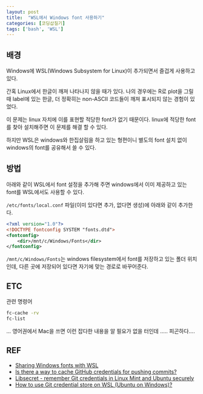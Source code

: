 ```yaml
---
layout: post
title:  "WSL에서 Windows font 사용하기"
categories: [코딩삽질기]
tags: ['bash', 'WSL']
---
```



## 배경

Windows에 WSL(Windows Subsystem for Linux)이 추가되면서 즐겁게 사용하고 있다. 

간혹 Linux에서 한글이 깨져 나타나지 않을 때가 있다. 나의 경우에는 R로 plot을 그릴 때 label에 있는 한글, 더 정확히는 non-ASCII 코드들이 깨져 표시되지 않는 경험이 있었다. 

이 문제는 linux 자치에 이를 표현할 적당한 font가 없기 때문이다. linux에 적당한 font를 찾아 설치해주면 이 문제를 해결 할 수 있다. 

하지만 WSL은 windows와 한집살림을 하고 있는 형편이니 별도의 font 설치 없이 windows의 font를 공유해서 쓸 수 있다. 

## 방법

아래와 같이 WSL에서 font 설정을 추가해 주면 windows에서 이미 제공하고 있는 font를 WSL에서도 사용할 수 있다. 

`/etc/fonts/local.conf` 파일(이미 있다면 추가, 없다면 생성)에 아래와 같이 추가한다. 

```xml
<?xml version="1.0"?>
<!DOCTYPE fontconfig SYSTEM "fonts.dtd">
<fontconfig>
    <dir>/mnt/c/Windows/Fonts</dir>
</fontconfig>
```

`/mnt/c/Windows/Fonts`는 windows filesystem에서 font를 저장하고 있는 폴더 위치인데, 다른 곳에 저장되어 있다면 자기에 맞는 경로로 바꾸어준다. 

## ETC

관련 명령어

```bash
fc-cache -rv
fc-list
```

... 영어권에서 Mac을 쓰면 이런 잡다한 내용을 알 필요가 없을 터인데 ..... 피곤하다....

## REF

* [Sharing Windows fonts with WSL](https://x410.dev/cookbook/wsl/sharing-windows-fonts-with-wsl/)
* [Is there a way to cache GitHub credentials for pushing commits?](https://stackoverflow.com/a/5343146)
* [Libsecret - remember Git credentials in Linux Mint and Ubuntu securely](https://www.softwaredeveloper.blog/git-credential-storage-libsecret)
* [How to use Git credential store on WSL (Ubuntu on Windows)?](https://stackoverflow.com/questions/45925964/how-to-use-git-credential-store-on-wsl-ubuntu-on-windows)